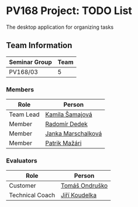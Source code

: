 # PV168 Project: TODO List

The desktop application for organizing tasks

## Team Information

| Seminar Group | Team |
|-------------- | ---- |
| PV168/03      | 5    |

### Members

| Role           | Person               |
|----------------|----------------------|
|Team Lead       | [Kamila Šamajová](https://is.muni.cz/auth/osoba/492743) |
|Member          | [Radomír Dedek](https://is.muni.cz/auth/osoba/514027) |
|Member          | [Janka Marschalková](https://is.muni.cz/auth/osoba/493097) |
|Member          | [Patrik Mažári](https://is.muni.cz/auth/osoba/492762) |

### Evaluators

| Role           | Person               |
|----------------|----------------------|
|Customer        | [Tomáš Ondruško](https://is.muni.cz/auth/osoba/485418)
|Technical Coach | [Jiří Koudelka](https://is.muni.cz/auth/osoba/395934)
